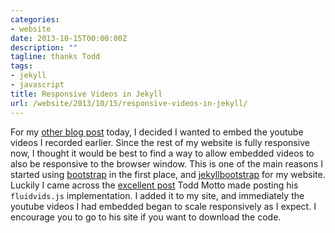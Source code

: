 ```yaml
---
categories:
- website
date: 2013-10-15T00:00:00Z
description: ""
tagline: thanks Todd
tags:
- jekyll
- javascript
title: Responsive Videos in Jekyll
url: /website/2013/10/15/responsive-videos-in-jekyll/
---
```


For my [other blog post](/post/prehugo/2013-10-15-musical-projects)
today, I decided I wanted to embed the youtube videos I recorded
earlier.
Since the rest of my website is fully responsive now, I thought it
would be best to find a way to allow embedded videos to also be
responsive to the browser window.
This is one of the main reasons I started using
[bootstrap](http://getbootstrap.com/) in the first place, and
[jekyllbootstrap](http://jekyllbootstrap.com/) for my website.
Luckily I came across the [excellent
post](http://toddmotto.com/fluid-and-responsive-youtube-and-vimeo-videos-with-fluidvids-js/)
Todd Motto made posting his `fluidvids.js` implementation.
I added it to my site, and immediately the youtube videos I had
embedded began to scale responsively as I expect.
I encourage you to go to his site if you want to download the code.


